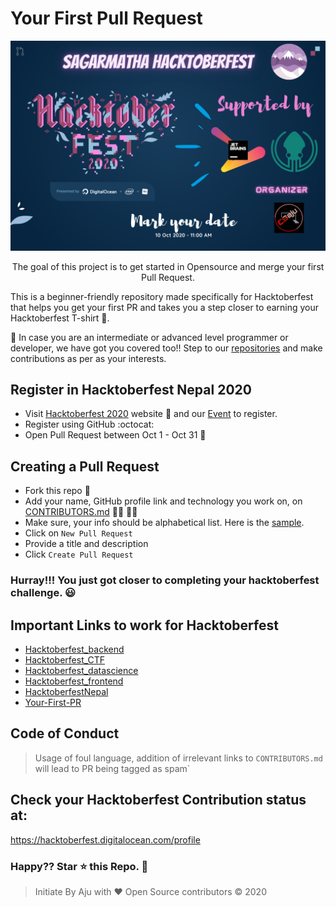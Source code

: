 # Your First Pull Request

<p align="center">
    <img src="./assets/sagarmathahacktoberfest.png">
</p>

<p align="center">
    The goal of this project is to get started in Opensource and merge your first Pull Request.
</p>

This is a beginner-friendly repository made specifically for Hacktoberfest that helps you get your first PR and takes you a step closer to earning your Hacktoberfest T-shirt 👕.

🎯 In case you are an intermediate or advanced level programmer or developer, we have got you covered too!! Step to our <a href="https://github.com/Hacktoberfest-Nepal" target="blank"> repositories</a> and make contributions as per as your interests.

## Register in Hacktoberfest Nepal 2020

- Visit [Hacktoberfest 2020](https://hacktoberfest.digitalocean.com) website 🎃 and our [Event](https://organize.mlh.io/participants/events/4462-hacktoberfest-nepal-meetup) to register.
- Register using GitHub :octocat:
- Open Pull Request between Oct 1 - Oct 31 🚀

## Creating a Pull Request

- Fork this repo 🍴
- Add your name, GitHub profile link and technology you work on, on [CONTRIBUTORS.md](./CONTRIBUTORS.md) 🙋‍♀️ 🙋‍♂️ <br>
- Make sure, your info should be alphabetical list. Here is the [sample](./assets/example.png).
- Click on `New Pull Request`
- Provide a title and description
- Click `Create Pull Request`

### Hurray!!! You just got closer to completing your hacktoberfest challenge. 😃

## Important Links to work for Hacktoberfest

- [Hacktoberfest_backend](https://github.com/Hacktoberfest-Nepal/Hacktoberfest_backend)
- [Hacktoberfest_CTF](https://github.com/Hacktoberfest-Nepal/Hacktoberfest_CTF)
- [Hacktoberfest_datascience](https://github.com/Hacktoberfest-Nepal/Hacktoberfest_datascience)
- [Hacktoberfest_frontend](https://github.com/Hacktoberfest-Nepal/Hacktoberfest_frontend)
- [HacktoberfestNepal](https://github.com/Hacktoberfest-Nepal/HacktoberfestNepal)
- [Your-First-PR](https://github.com/Hacktoberfest-Nepal/Your-First-PR)

## Code of Conduct

> Usage of foul language, addition of irrelevant links to `CONTRIBUTORS.md` will lead to PR being tagged as spam`

## Check your Hacktoberfest Contribution status at:

<a href="https://hacktoberfest.digitalocean.com/profile" target="blank">https://hacktoberfest.digitalocean.com/profile</a>

### Happy?? Star ⭐ this Repo. 🤩

> Initiate By Aju with ❤️
> Open Source contributors &copy; 2020
